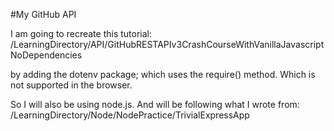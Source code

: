 #My GitHub API

I am going to recreate this tutorial:
/LearningDirectory/API/GitHubRESTAPIv3CrashCourseWithVanillaJavascriptNoDependencies

by adding the dotenv package; which uses the require() method. Which is not supported in the browser.

So I will also be using node.js. And will be following what I wrote from:
/LearningDirectory/Node/NodePractice/TrivialExpressApp